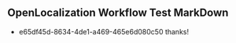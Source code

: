 ## OpenLocalization Workflow Test MarkDown
* e65df45d-8634-4de1-a469-465e6d080c50 thanks!

<!--HONumber=Sep16_HO1-->


